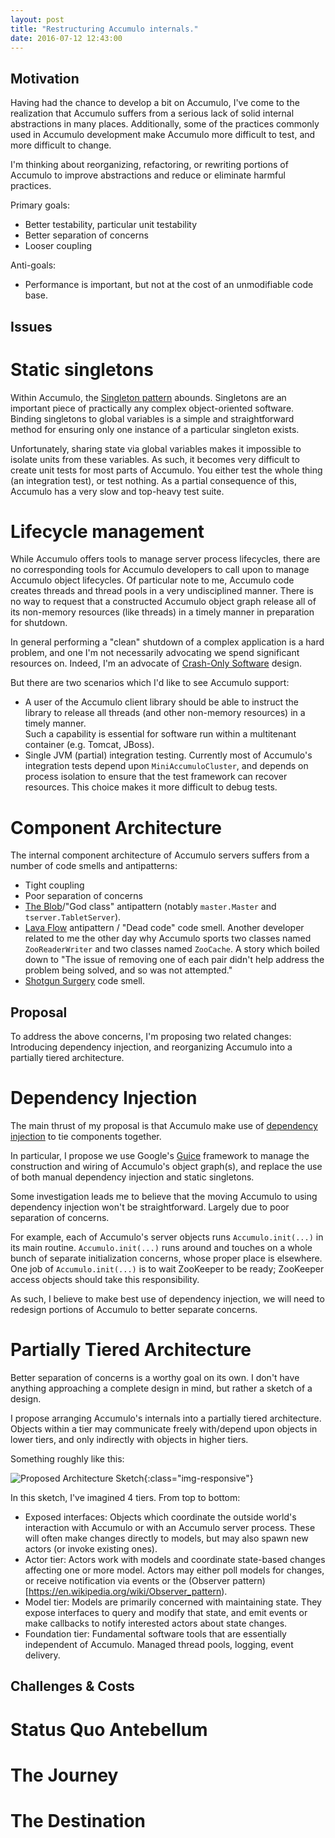 ```yaml
---
layout: post
title: "Restructuring Accumulo internals."
date: 2016-07-12 12:43:00
---
```


Motivation
----------

Having had the chance to develop a bit on Accumulo, I've come to the realization
that Accumulo suffers from a serious lack of solid internal abstractions in 
many places.  Additionally, some of the practices commonly used in Accumulo 
development make Accumulo more difficult to test, and more difficult to change.

I'm thinking about reorganizing, refactoring, or rewriting portions of Accumulo
to improve abstractions and reduce or eliminate harmful practices.  

Primary goals:

* Better testability, particular unit testability
* Better separation of concerns
* Looser coupling

Anti-goals:

* Performance is important, but not at the cost of an unmodifiable code base. 

Issues
------

Static singletons
=================
Within Accumulo, the [Singleton pattern](https://en.wikipedia.org/wiki/Singleton_pattern) 
abounds.  Singletons are an important piece of practically any complex object-oriented 
software.  Binding singletons to global variables is a simple and straightforward method 
for ensuring only one instance of a particular singleton exists.

Unfortunately, sharing state via global variables makes it impossible to isolate
units from these variables.  As such, it becomes very difficult to create unit
tests for most parts of Accumulo.  You either test the whole thing (an
integration test), or test nothing.  As a partial consequence of this, Accumulo
has a very slow and top-heavy test suite.

Lifecycle management
====================
While Accumulo offers tools to manage server process lifecycles, there are no
corresponding tools for Accumulo developers to call upon to manage Accumulo
object lifecycles.  Of particular note to me, Accumulo code creates threads and
thread pools in a very undisciplined manner.  There is no way to request that a
constructed Accumulo object graph release all of its non-memory resources (like
threads) in a timely manner in preparation for shutdown.

In general performing a "clean" shutdown of a complex application is a hard
problem, and one I'm not necessarily advocating we spend significant resources
on.  Indeed, I'm an advocate of [Crash-Only Software](https://www.usenix.org/legacy/events/hotos03/tech/full_papers/candea/candea.pdf) design.

But there are two scenarios which I'd like to see Accumulo support:

* A user of the Accumulo client library should be able to instruct the library
  to release all threads (and other non-memory resources) in a timely manner.  
  Such a capability is essential for software run within a multitenant container
  (e.g. Tomcat, JBoss).
* Single JVM (partial) integration testing.  Currently most of Accumulo's
  integration tests depend upon `MiniAccumuloCluster`, and depends on process
  isolation to ensure that the test framework can recover resources.  This
  choice makes it more difficult to debug tests.

Component Architecture
======================
The internal component architecture of Accumulo servers suffers from a number of
code smells and antipatterns:

* Tight coupling
* Poor separation of concerns
* [The Blob](https://sourcemaking.com/antipatterns/the-blob)/"God class" antipattern
  (notably `master.Master` and `tserver.TabletServer`).
* [Lava Flow](https://sourcemaking.com/antipatterns/lava-flow) antipattern /
  "Dead code" code smell.
  Another developer related to me the other day why Accumulo sports two classes
named `ZooReaderWriter` and two classes named `ZooCache`.  A story which boiled
down to "The issue of removing one of each pair didn't help address the problem being solved,
and so was not attempted."
* [Shotgun Surgery](https://sourcemaking.com/refactoring/smells/shotgun-surgery)
  code smell.


Proposal
--------

To address the above concerns, I'm proposing two related changes: Introducing
dependency injection, and reorganizing Accumulo into a partially tiered
architecture.

Dependency Injection
====================
The main thrust of my proposal is that Accumulo make use of [dependency
injection](https://en.wikipedia.org/wiki/Dependency_injection) to tie components
together.

In particular, I propose we use Google's
[Guice](https://github.com/google/guice/blob/master/README.md) framework to
manage the construction and wiring of Accumulo's object graph(s), and replace the
use of both manual dependency injection and static singletons.

Some investigation leads me to believe that the moving Accumulo to using
dependency injection won't be straightforward.  Largely due to poor separation
of concerns.  

For example, each of Accumulo's server objects runs
`Accumulo.init(...)` in its main routine.  `Accumulo.init(...)` runs around and
touches on a whole bunch of separate initialization concerns, whose proper place
is elsewhere.  One job of `Accumulo.init(...)` is to wait ZooKeeper to be ready; 
ZooKeeper access objects should take this responsibility. 

As such, I believe to make best use of dependency injection, we will need to
redesign portions of Accumulo to better separate concerns.

Partially Tiered Architecture
=============================
Better separation of concerns is a worthy goal on its own.  I don't have
anything approaching a complete design in mind, but rather a sketch of a design.

I propose arranging Accumulo's internals into a partially tiered architecture.
Objects within a tier may communicate freely with/depend upon objects in lower tiers, and only indirectly with objects in higher tiers.

Something roughly like this:

![Proposed Architecture
Sketch](/assets/AccumuloDesignSketch.png){:class="img-responsive"}

In this sketch, I've imagined 4 tiers.  From top to bottom:
* Exposed interfaces: Objects which coordinate the outside world's interaction
  with Accumulo or with an Accumulo server process.  These will often make
  changes directly to models, but may also spawn new actors (or invoke existing
  ones).
* Actor tier: Actors work with models and coordinate state-based changes
  affecting one or more model.  Actors may either poll models for changes, or
  receive notification via events or the (Observer pattern)[https://en.wikipedia.org/wiki/Observer_pattern).
* Model tier: Models are primarily concerned with maintaining state.  They
  expose interfaces to query and modify that state, and emit events or make
  callbacks to notify interested actors about state changes.
* Foundation tier: Fundamental software tools that are essentially independent
  of Accumulo.  Managed thread pools, logging, event delivery.

Challenges & Costs
------------------

Status Quo Antebellum
=====================

The Journey
===========

The Destination
===============

